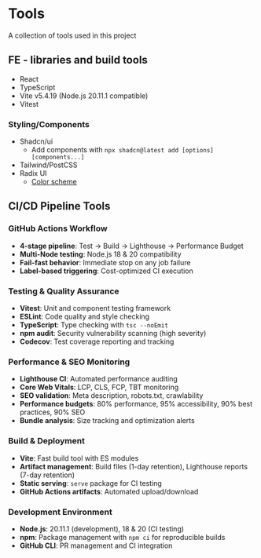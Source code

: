 # Tools
A collection of tools used in this project

## FE - libraries and build tools
- React
- TypeScript
- Vite v5.4.19 (Node.js 20.11.1 compatible)
- Vitest

### Styling/Components
- Shadcn/ui
  - Add components with `npx shadcn@latest add [options] [components...]`
- Tailwind/PostCSS
- Radix UI
  - [Color scheme](https://www.radix-ui.com/blog/themes-3)

## CI/CD Pipeline Tools

### GitHub Actions Workflow
- **4-stage pipeline**: Test → Build → Lighthouse → Performance Budget
- **Multi-Node testing**: Node.js 18 & 20 compatibility
- **Fail-fast behavior**: Immediate stop on any job failure
- **Label-based triggering**: Cost-optimized CI execution

### Testing & Quality Assurance
- **Vitest**: Unit and component testing framework
- **ESLint**: Code quality and style checking
- **TypeScript**: Type checking with `tsc --noEmit`
- **npm audit**: Security vulnerability scanning (high severity)
- **Codecov**: Test coverage reporting and tracking

### Performance & SEO Monitoring
- **Lighthouse CI**: Automated performance auditing
- **Core Web Vitals**: LCP, CLS, FCP, TBT monitoring
- **SEO validation**: Meta description, robots.txt, crawlability
- **Performance budgets**: 80% performance, 95% accessibility, 90% best practices, 90% SEO
- **Bundle analysis**: Size tracking and optimization alerts

### Build & Deployment
- **Vite**: Fast build tool with ES modules
- **Artifact management**: Build files (1-day retention), Lighthouse reports (7-day retention)
- **Static serving**: `serve` package for CI testing
- **GitHub Actions artifacts**: Automated upload/download

### Development Environment
- **Node.js**: 20.11.1 (development), 18 & 20 (CI testing)
- **npm**: Package management with `npm ci` for reproducible builds
- **GitHub CLI**: PR management and CI integration